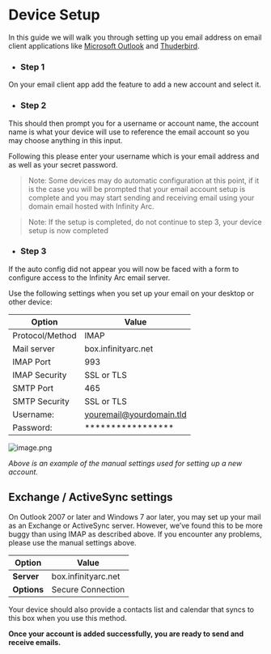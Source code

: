 # Device Setup

In this guide we will walk you through setting up you email address on email client applications like [Microsoft Outlook](https://www.microsoft.com/en-za/microsoft-365/outlook/email-and-calendar-software-microsoft-outlook) and [Thuderbird](https://download.mozilla.org/?product=thunderbird-91.0-SSL&os=osx&lang=en-GB).

- ### Step 1

On your email client app add the feature to add a new account and select it.

- ### Step 2

This should then prompt you for a username or account name, the account name is what your device will use to reference the email account so you may choose anything in this input.

Following this please enter your username which is your email address and as well as your secret password.

> Note: Some devices may do automatic configuration at this point, if it is the case you will be prompted that your email account setup is complete and you may start sending and receiving email using your domain email hosted with Infinity Arc.

> Note: If the setup is completed, do not continue to step 3, your device setup is now completed

- ### Step 3

If the auto config did not appear you will now be faced with a form to configure access to the Infinity Arc email server.

Use the following settings when you set up your email on your desktop or other device:

Option | Value
---------- | ----------
Protocol/Method | IMAP
Mail server | box.infinityarc.net
IMAP Port | 993
IMAP Security | SSL or TLS
SMTP Port | 465
SMTP Security | SSL or TLS
Username: | youremail@yourdomain.tld
Password: | *****************

![image.png](/image-45013d57-d6f2-4a79-a10e-0050c1c0bf8f.png)

*Above is an example of the manual settings used for setting up a new account.*

## Exchange / ActiveSync settings

On Outlook 2007 or later and Windows 7 aor later, you may set up your mail as an Exchange or ActiveSync server. However, we’ve found this to be more buggy than using IMAP as described above. If you encounter any problems, please use the manual settings above.

**Option** | **Value**
---------- | ---------
**Server** |	box.infinityarc.net
**Options** |	Secure Connection

Your device should also provide a contacts list and calendar that syncs to this box when you use this method.

**Once your account is added successfully, you are ready to send and receive emails.**


